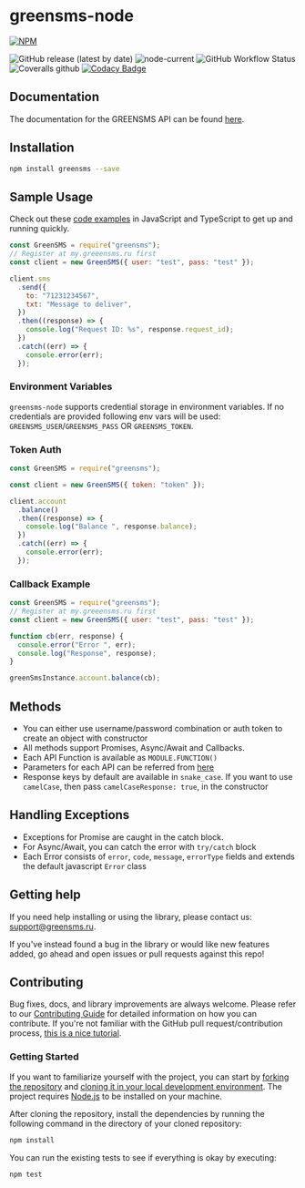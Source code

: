 # greensms-node

[![NPM](https://nodei.co/npm/greensms.png?downloads=true&stars=true)](https://nodei.co/npm/greensms/)

![GitHub release (latest by date)](https://img.shields.io/github/v/release/greensms-ru/greensms-node)
![node-current](https://img.shields.io/node/v/greensms)
![GitHub Workflow Status](https://img.shields.io/github/workflow/status/greensms-ru/greensms-node/Node.js%20Package)
![Coveralls github](https://img.shields.io/coveralls/github/greensms-ru/greensms-node)
[![Codacy Badge](https://app.codacy.com/project/badge/Grade/bda5e78fb51a4c24b2935d93369df539)](https://www.codacy.com/gh/greensms-ru/greensms-node/dashboard?utm_source=github.com&utm_medium=referral&utm_content=greensms-ru/greensms-node&utm_campaign=Badge_Grade)

## Documentation

The documentation for the GREENSMS API can be found [here][apidocs].

## Installation

```bash
npm install greensms --save
```

## Sample Usage

Check out these [code examples](examples) in JavaScript and TypeScript to get up and running quickly.

```javascript
const GreenSMS = require("greensms");
// Register at my.greeensms.ru first
const client = new GreenSMS({ user: "test", pass: "test" });

client.sms
  .send({
    to: "71231234567",
    txt: "Message to deliver",
  })
  .then((response) => {
    console.log("Request ID: %s", response.request_id);
  })
  .catch((err) => {
    console.error(err);
  });
```

### Environment Variables

`greensms-node` supports credential storage in environment variables. If no credentials are provided following env vars will be used: `GREENSMS_USER`/`GREENSMS_PASS` OR `GREENSMS_TOKEN`.

### Token Auth

```javascript
const GreenSMS = require("greensms");

const client = new GreenSMS({ token: "token" });

client.account
  .balance()
  .then((response) => {
    console.log("Balance ", response.balance);
  })
  .catch((err) => {
    console.error(err);
  });
```

### Callback Example

```javascript
const GreenSMS = require("greensms");
// Register at my.greeensms.ru first
const client = new GreenSMS({ user: "test", pass: "test" });

function cb(err, response) {
  console.error("Error ", err);
  console.log("Response", response);
}

greenSmsInstance.account.balance(cb);
```

## Methods

- You can either use username/password combination or auth token to create an object with constructor
- All methods support Promises, Async/Await and Callbacks.
- Each API Function is available as `MODULE.FUNCTION()`
- Parameters for each API can be referred from [here][apidocs]
- Response keys by default are available in `snake_case`. If you want to use `camelCase`, then pass `camelCaseResponse: true`, in the constructor

## Handling Exceptions

- Exceptions for Promise are caught in the catch block.
- For Async/Await, you can catch the error with `try/catch` block
- Each Error consists of `error`, `code`, `message`, `errorType` fields and extends the default javascript `Error` class

## Getting help

If you need help installing or using the library, please contact us: [support@greensms.ru](mailto:support@greensms.ru).

If you've instead found a bug in the library or would like new features added, go ahead and open issues or pull requests against this repo!

## Contributing

Bug fixes, docs, and library improvements are always welcome. Please refer to our [Contributing Guide](CONTRIBUTING.md) for detailed information on how you can contribute.
If you're not familiar with the GitHub pull request/contribution process, [this is a nice tutorial](https://gun.io/blog/how-to-github-fork-branch-and-pull-request/).

### Getting Started

If you want to familiarize yourself with the project, you can start by [forking the repository](https://help.github.com/articles/fork-a-repo/) and [cloning it in your local development environment](https://help.github.com/articles/cloning-a-repository/). The project requires [Node.js](https://nodejs.org) to be installed on your machine.

After cloning the repository, install the dependencies by running the following command in the directory of your cloned repository:

```bash
npm install
```

You can run the existing tests to see if everything is okay by executing:

```bash
npm test
```

[apidocs]: https://api.greensms.ru/
